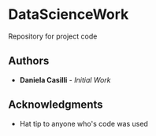 # DataScienceWork

Repository for project code

## Authors

* **Daniela Casilli** - *Initial Work*


## Acknowledgments
* Hat tip to anyone who's code was used
